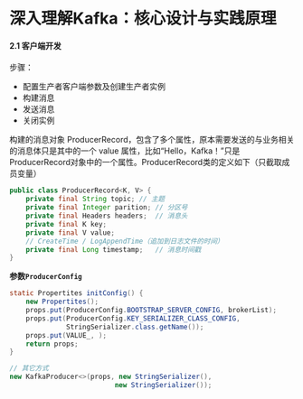 # 深入理解Kafka：核心设计与实践原理





#### 2.1 客户端开发

步骤：

+ 配置生产者客户端参数及创建生产者实例
+ 构建消息
+ 发送消息
+ 关闭实例

构建的消息对象 ProducerRecord，包含了多个属性，原本需要发送的与业务相关的消息体只是其中的一个 value 属性，比如“Hello，Kafka！”只是ProducerRecord对象中的一个属性。ProducerRecord类的定义如下（只截取成员变量）

``` java
public class ProducerRecord<K, V> {
    private final String topic;	// 主题
    private final Integer parition;	// 分区号
    private final Headers headers;	// 消息头
    private final K key;
    private final V value;
    // CreateTime / LogAppendTime（追加到日志文件的时间）
    private final Long timestamp;	// 消息时间戳
}
```



**参数`ProducerConfig`**

``` java
static Propertites initConfig() {
    new Propertites();
    props.put(ProducerConfig.BOOTSTRAP_SERVER_CONFIG, brokerList);
    props.put(ProducerConfig.KEY_SERIALIZER_CLASS_CONFIG,
              StringSerializer.class.getName());
    props.put(VALUE_, );
    return props;
}

// 其它方式
new KafkaProducer<>(props, new StringSerializer(), 
                          new StringSerializer());
```